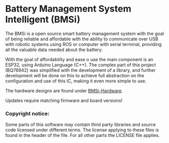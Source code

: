 # Battery Management System Intelligent (BMSi) 
The BMSi is a open source smart battery management system with the goal of being reliable and affordable with the ability to communicate over USB with robotic systems using ROS or computer with serial terminal, providing all the valuable data needed about the battery.

With the goal of affordability and ease o use the main component is an ESP32, using Arduino Language (C++). The complex part of this project (BQ76942) was simplified with the development of a library, and further development will be done on this to achieve full abstraction on the configuration and use of this IC, making it even more simple to use.

The hardware designs are found under [BMSi-Hardware](https://github.com/MrSerafim/BMSi-Hardware).

Updates require matching firmware and board versions!

### Copyright notice:
Some parts of this software may contain third party libraries and source code licensed under different terms.
The license applying to these files is found in the header of the file.
For all other parts the LICENSE file applies.